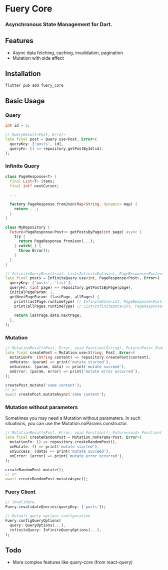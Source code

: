<!--
This README describes the package. If you publish this package to pub.dev,
this README's contents appear on the landing page for your package.

For information about how to write a good package README, see the guide for
[writing package pages](https://dart.dev/guides/libraries/writing-package-pages).

For general information about developing packages, see the Dart guide for
[creating packages](https://dart.dev/guides/libraries/create-library-packages)
and the Flutter guide for
[developing packages and plugins](https://flutter.dev/developing-packages).
-->


# Fuery Core
### Asynchronous State Management for Dart.

## Features
* Async data fetching, caching, invalidation, pagination
* Mutation with side effect

## Installation
```bash
flutter pub add fuery_core
```

## Basic Usage
### Query
```dart
int id = 2;

// QueryResult<Post, Error>
late final post = Query.use<Post, Error>(
  queryKey: ['posts', id],
  queryFn: () => repository.getPostById(id),
);
```
### Infinite Query
```dart
class PageResponse<T> {
  final List<T> items;
  final int? nextCursor;

  ...
  
  factory PageResponse.fromJson(Map<String, dynamic> map) {
    return ...;
  }
}

class MyRepository {
  Future<PageResponse<Post>> getPostsByPage(int page) async {
    try {
      return PageResponse.fromJson(...);
    } catch(_) {
      throw Error();
    }
  }
}

// InfiniteQueryResult<int, List<InfiniteData<int, PageResponse<Post>>>, Error>
late final posts = InfiniteQuery.use<int, PageResponse<Post>, Error>(
  queryKey: ['posts', 'list'],
  queryFn: (int page) => repository.getPostsByPage(page),
  initialPageParam: 1,
  getNextPageParam: (lastPage, allPages) {
    print(lastPage.runtimeType) // InfiniteData<int, PageResponse<Post>>,
    print(allPages.runtimeType) // List<InfiniteData<int, PageResponse<Post>>>,
    
    return lastPage.data.nextPage;
  },
);
```


### Mutation
```dart
// MutationResult<Post, Error, void Function(String), Future<Post> Function(String)>
late final createPost = Mutation.use<String, Post, Error>(
  mutationFn: (String content) => repository.createPost(content),
  onMutate: (param) => print('mutate started'),
  onSuccess: (param, data) => print('mutate succeed'),
  onError: (param, error) => print('mutate error occurred'),
);

createPost.mutate('some content');
// or
await createPost.mutateAsync('some content');
```

### Mutation without parameters
Sometimes you may need a Mutation without parameters. In such situations, you can use the Mutation.noParams constructor.

```dart
// MutationResult<Post, Error, void Function(), Future<void> Function()>
late final createRandomPost = Mutation.noParams<Post, Error>(
  mutationFn: () => repository.createRandomPost(),
  onMutate: () => print('mutate started'),
  onSuccess: (data) => print('mutate succeed'),
  onError: (error) => print('mutate error occurred'),
);

createRandomPost.mutate();
// or
await createRandomPost.mutateAsync();
```

### Fuery Client
```dart
// invalidate.
Fuery.invalidateQueries(queryKey: ['posts']);

// Default query options configuration
Fuery.configQueryOptions(
  query: QueryOptions(...),
  infiniteQuery: InfiniteQueryOptions(...),
);
```

## Todo
* More complex features like query-core (from react-query)
